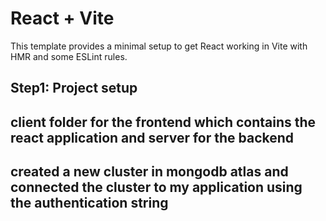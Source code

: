 # React + Vite

This template provides a minimal setup to get React working in Vite with HMR and some ESLint rules.

## Step1: Project setup 
## client folder for the frontend which contains the react application and server for the backend
## created a new cluster in mongodb atlas and connected the cluster to my application using the authentication string
